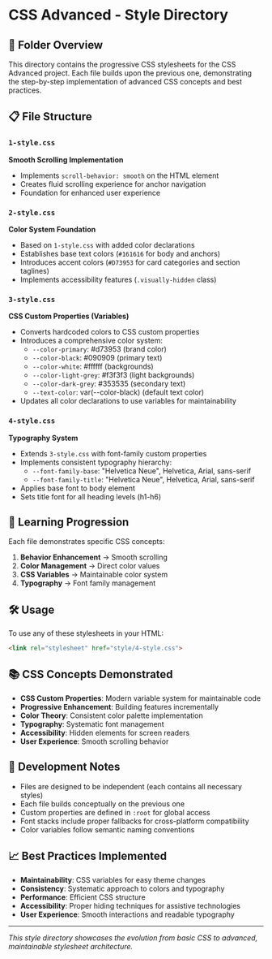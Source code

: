 # CSS Advanced - Style Directory

## 📁 Folder Overview

This directory contains the progressive CSS stylesheets for the CSS Advanced project. Each file builds upon the previous one, demonstrating the step-by-step implementation of advanced CSS concepts and best practices.

## 📋 File Structure

### `1-style.css`
**Smooth Scrolling Implementation**
- Implements `scroll-behavior: smooth` on the HTML element
- Creates fluid scrolling experience for anchor navigation
- Foundation for enhanced user experience

### `2-style.css`
**Color System Foundation**
- Based on `1-style.css` with added color declarations
- Establishes base text colors (`#161616` for body and anchors)
- Introduces accent colors (`#D73953` for card categories and section taglines)
- Implements accessibility features (`.visually-hidden` class)

### `3-style.css`
**CSS Custom Properties (Variables)**
- Converts hardcoded colors to CSS custom properties
- Introduces a comprehensive color system:
  - `--color-primary`: #d73953 (brand color)
  - `--color-black`: #090909 (primary text)
  - `--color-white`: #ffffff (backgrounds)
  - `--color-light-grey`: #f3f3f3 (light backgrounds)
  - `--color-dark-grey`: #353535 (secondary text)
  - `--text-color`: var(--color-black) (default text color)
- Updates all color declarations to use variables for maintainability

### `4-style.css`
**Typography System**
- Extends `3-style.css` with font-family custom properties
- Implements consistent typography hierarchy:
  - `--font-family-base`: "Helvetica Neue", Helvetica, Arial, sans-serif
  - `--font-family-title`: "Helvetica Neue", Helvetica, Arial, sans-serif
- Applies base font to body element
- Sets title font for all heading levels (h1-h6)

## 🎯 Learning Progression

Each file demonstrates specific CSS concepts:

1. **Behavior Enhancement** → Smooth scrolling
2. **Color Management** → Direct color values
3. **CSS Variables** → Maintainable color system
4. **Typography** → Font family management

## 🛠️ Usage

To use any of these stylesheets in your HTML:

```html
<link rel="stylesheet" href="style/4-style.css">
```

## 📚 CSS Concepts Demonstrated

- **CSS Custom Properties**: Modern variable system for maintainable code
- **Progressive Enhancement**: Building features incrementally
- **Color Theory**: Consistent color palette implementation
- **Typography**: Systematic font management
- **Accessibility**: Hidden elements for screen readers
- **User Experience**: Smooth scrolling behavior

## 🔧 Development Notes

- Files are designed to be independent (each contains all necessary styles)
- Each file builds conceptually on the previous one
- Custom properties are defined in `:root` for global access
- Font stacks include proper fallbacks for cross-platform compatibility
- Color variables follow semantic naming conventions

## 📈 Best Practices Implemented

- **Maintainability**: CSS variables for easy theme changes
- **Consistency**: Systematic approach to colors and typography
- **Performance**: Efficient CSS structure
- **Accessibility**: Proper hiding techniques for assistive technologies
- **User Experience**: Smooth interactions and readable typography

---

*This style directory showcases the evolution from basic CSS to advanced, maintainable stylesheet architecture.*